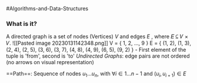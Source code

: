 #Algorithms-and-Data-Structures

### What is it?
A directed graph is a set of nodes (Vertices) $V$ and edges $E$ , where 𝐸 ⊆ 𝑉 × 𝑉.
![[Pasted image 20230131142348.png]]
V = { 1, 2, ..., 9 }
E = { (1, 2), (1, 3), (2, 4), (2, 5), (3, 6), (3, 7), (4, 8), (4, 9), (6, 5), (9, 2) }
	- First element of the tuple is 'from', second is 'to'
*Undirected Graphs*: edge pairs are not ordered (no arrows on visual representation)

==Path==: Sequence of nodes $u_1 ... u_n$, with $\forall i \in {1 ... n - 1}$ and $(u_i, u_{i+1}) \in E$
